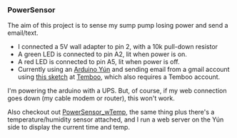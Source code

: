 ### PowerSensor

The aim of this project is to sense my sump pump losing power and send
a email/text.

- I connected a 5V wall adapter to pin 2, with a 10k pull-down
  resistor
- A green LED is connected to pin A2, lit when power is on.
- A red LED is connected to pin A5, lit when power is off.
- Currently using an [Arduino Y&uacute;n](https://www.arduino.cc/en/Main/ArduinoBoardYun) and sending email from a
  gmail account using
  [this sketch](https://temboo.com/arduino/yun/send-an-email) at
  [Temboo](https://temboo.com), which also requires a Temboo account.

I'm powering the arduino with a UPS. But, of course, if my web
connection goes down (my cable modem or router), this won't work.

Also checkout out
[PowerSensor_wTemp](https://github.com/karlduino/PowerSensor_wTemp),
the same thing plus there's a temperature/humidity sensor attached,
and I run a web server on the Y&uacute;n side to display the current
time and temp.
